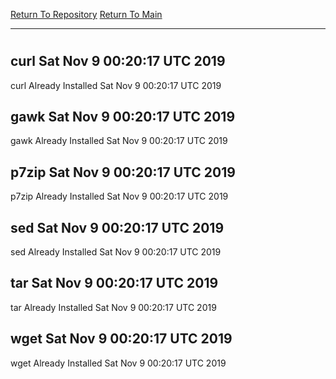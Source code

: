[Return To Repository](https://github.com/deathbybandaid/piholeparser/)
[Return To Main](https://github.com/deathbybandaid/piholeparser/blob/master/RecentRunLogs/Mainlog.md)
____________________________________
# 
## curl Sat Nov 9 00:20:17 UTC 2019
curl Already Installed Sat Nov 9 00:20:17 UTC 2019
## gawk Sat Nov 9 00:20:17 UTC 2019
gawk Already Installed Sat Nov 9 00:20:17 UTC 2019
## p7zip Sat Nov 9 00:20:17 UTC 2019
p7zip Already Installed Sat Nov 9 00:20:17 UTC 2019
## sed Sat Nov 9 00:20:17 UTC 2019
sed Already Installed Sat Nov 9 00:20:17 UTC 2019
## tar Sat Nov 9 00:20:17 UTC 2019
tar Already Installed Sat Nov 9 00:20:17 UTC 2019
## wget Sat Nov 9 00:20:17 UTC 2019
wget Already Installed Sat Nov 9 00:20:17 UTC 2019
